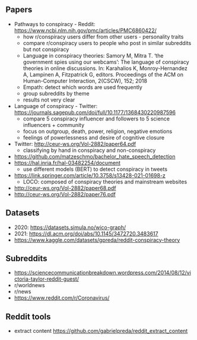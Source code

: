 ## Papers ##

* Pathways to conspiracy - Reddit: https://www.ncbi.nlm.nih.gov/pmc/articles/PMC6860422/
  * how r/conspiracy users differ from other users - personality traits
  * compare r/conspiracy users to people who post in similar subreddits but not conspiracy
  * Language in conspiracy theories: Samory M, Mitra T. ‘the government spies using our webcams’: The language of conspiracy theories in online discussions. In: Karahalios K, Monroy-Hernandez A, Lampinen A, Fitzpatrick G, editors. Proceedings of the ACM on Human-Computer Interaction, 2(CSCW), 152; 2018
  * Empath: detect which words are used frequently
  * group subreddits by theme
  * results not very clear
* Language of conspiracy - Twitter: https://journals.sagepub.com/doi/full/10.1177/1368430220987596
  * compare 5 conspiracy influencer and followers to 5 science influencers + community
  * focus on outgroup, death, power, religion, negative emotions
  * feelings of powerlessness and desire of cognitive closure
* Twitter: http://ceur-ws.org/Vol-2882/paper64.pdf
  * classifying by hand in conspiracy and non-conspiracy 
* https://github.com/matzeschmo/bachelor_hate_speech_detection
* https://hal.inria.fr/hal-03482254/document
  * use different models (BERT) to detect conspiracy in tweets 
* https://link.springer.com/article/10.3758/s13428-021-01698-z
  * LOCO: composed of conspiracy theories and mainstream websites
* http://ceur-ws.org/Vol-2882/paper68.pdf
* http://ceur-ws.org/Vol-2882/paper76.pdf

## Datasets ##
* 2020: https://datasets.simula.no/wico-graph/
* 2021: https://dl.acm.org/doi/abs/10.1145/3472720.3483617
* https://www.kaggle.com/datasets/gpreda/reddit-conspiracy-theory


## Subreddits ##
* https://sciencecommunicationbreakdown.wordpress.com/2014/08/12/victoria-taylor-reddit-guest/
* r/worldnews
* r/news
* https://www.reddit.com/r/Coronavirus/

## Reddit tools
* extract content https://github.com/gabrielpreda/reddit_extract_content


